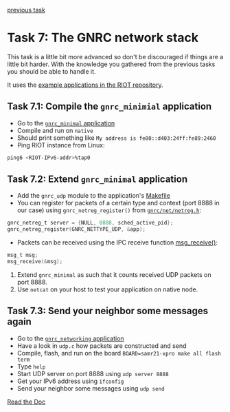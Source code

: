 [previous task](../task-06)

# Task 7: The GNRC network stack

This task is a little bit more advanced so don't be discouraged if things are
a little bit harder. With the knowledge you gathered from the previous tasks
you should be able to handle it.

It uses the [example applications in the RIOT repository](https://github.com/RIOT-OS/RIOT/tree/master/examples).

## Task 7.1: Compile the `gnrc_minimial` application
* Go to the [`gnrc_minimal` application](https://github.com/RIOT-OS/RIOT/tree/master/examples/gnrc_minimal)
* Compile and run on `native`
* Should print something like `My address is fe80::d403:24ff:fe89:2460`
* Ping RIOT instance from Linux:

```sh
ping6 <RIOT-IPv6-addr>%tap0
```

## Task 7.2: Extend `gnrc_minimal` application
* Add the `gnrc_udp` module to the application's [Makefile](Makefile)
* You can register for packets of a certain type and context (port 8888 in our
  case) using `gnrc_netreg_register()` from [`gnrc/net/netreg.h`](http://doc.riot-os.org/group__net__gnrc__netreg.html):

```C
gnrc_netreg_t server = {NULL, 8888, sched_active_pid};
gnrc_netreg_register(GNRC_NETTYPE_UDP, &app);
```

* Packets can be received using the IPC receive function [msg_receive()](http://doc.riot-os.org/group__core__msg.html#gae3e05f08bd71d6f65dc727624c4d5f7a):

```C
msg_t msg;
msg_receive(&msg);
```

1.  Extend `gnrc_minimal` as such that it counts received UDP packets on port 8888.
2.  Use `netcat` on your host to test your application on native node.

## Task 7.3: Send your neighbor some messages again
* Go to the [`gnrc_networking` application](https://github.com/RIOT-OS/RIOT/tree/master/examples/gnrc_networking)
* Have a look in `udp.c` how packets are constructed and send
* Compile, flash, and run on the board `BOARD=samr21-xpro make all flash term`
* Type `help`
* Start UDP server on port 8888 using `udp server 8888`
* Get your IPv6 address using `ifconfig`
* Send your neighbor some messages using `udp send`

[Read the Doc](http://doc.riot-os.org/group__net__gnrc.html)
